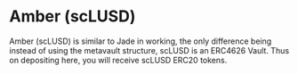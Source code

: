 # Amber (scLUSD)

Amber (scLUSD) is similar to Jade in working, the only difference being instead of using the metavault structure, scLUSD is an ERC4626 Vault. Thus on depositing here, you will receive scLUSD ERC20 tokens.&#x20;
